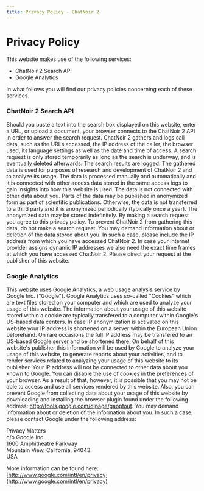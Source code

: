 ```yaml
---
title: Privacy Policy - ChatNoir 2
---
```


# Privacy Policy
This website makes use of the following services:

- ChatNoir 2 Search API
- Google Analytics

In what follows you will find our privacy policies concerning each of these services.

### ChatNoir 2 Search API

Should you paste a text into the search box displayed on this website, enter a URL, or upload a document, your browser connects to the ChatNoir 2 API in order to answer the search request. ChatNoir 2 gathers and logs call data, such as the URLs accessed, the IP address of the caller, the browser used, its language settings as well as the date and time of access. A search request is only stored temporarily as long as the search is underway, and is eventually deleted afterwards. The search results are logged. The gathered data is used for purposes of research and development of ChatNoir 2 and to analyze its usage. The data is processed manually and automatically and it is connected with other access data stored in the same access logs to gain insights into how this website is used. The data is not connected with other data about you. Parts of the data may be published in anonymized form as part of scientific publications. Otherwise, the data is not transferred to a third party and it is anonymized periodically (typically once a year). The anonymized data may be stored indefinitely. By making a search request you agree to this privacy policy. To prevent ChatNoir 2 from gathering this data, do not make a search request. You may demand information about or deletion of the data stored about you. In such a case, please include the IP address from which you have accessed ChatNoir 2. In case your internet provider assigns dynamic IP addresses we also need the exact time frames at which you have accessed ChatNoir 2. Please direct your request at the publisher of this website.

### Google Analytics

This website uses Google Analytics, a web usage analysis service by Google Inc. ("Google"). Google Analytics uses so-called "Cookies" which are text files stored on your computer and which are used to analyze your usage of this website. The information about your usage of this website stored within a cookie are typically transfered to a computer within Google's US-based data centers. In case IP anonymization is activated on this website your IP address is shortened on a server within the European Union beforehand. On rare occasions the full IP address may be transfered to an US-based Google server and be shortened there. On behalf of this website's publisher this information will be used by Google to analyze your usage of this website, to generate reports about your activities, and to render services related to analyzing your usage of this website to its publisher. Your IP address will not be connected to other data about you known to Google. You can disable the use of cookies in the preferences of your browser. As a result of that, however, it is possible that you may not be able to access and use all services rendered by this website. Also, you can prevent Google from collecting data about your usage of this website by downloading and installing the browser plugin found under the following address: http://tools.google.com/dlpage/gaoptout. You may demand information about or deletion of the information about you. In such a case, please contact Google under the following address:

Privacy Matters \
c/o Google Inc. \
1600 Amphitheatre Parkway \
Mountain View, California, 94043 \
USA

More information can be found here: [http://www.google.com/intl/en/privacy](http://www.google.com/intl/en/privacy)